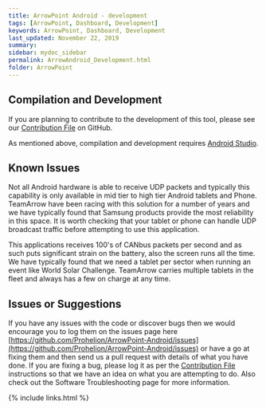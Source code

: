 ```yaml
---
title: ArrowPoint Android - development
tags: [ArrowPoint, Dashboard, Development]
keywords: ArrowPoint, Dashboard, Development
last_updated: November 22, 2019
summary:
sidebar: mydoc_sidebar
permalink: ArrowAndroid_Development.html
folder: ArrowPoint
---
```


## Compilation and Development
If you are planning to contribute to the development of this tool, please see our [Contribution File](https://github.com/Prohelion/ArrowPoint-CANbus-Tools/blob/master/CONTRIBUTING.md) on GitHub.

As mentioned above, compilation and development requires [Android Studio](https://developer.android.com/studio).

## Known Issues
Not all Android hardware is able to receive UDP packets and typically this capability is only available in mid tier to high tier Android tablets and Phone. TeamArrow have been racing with this solution for a number of years and we have typically found that Samsung products provide the most reliability in this space. It is worth checking that your tablet or phone can handle UDP broadcast traffic before attempting to use this application.

This applications receives 100's of CANbus packets per second and as such puts significant strain on the battery, also the screen runs all the time. We have typically found that we need a tablet per sector when running an event like World Solar Challenge. TeamArrow carries multiple tablets in the fleet and always has a few on charge at any time.

## Issues or Suggestions
If you have any issues with the code or discover bugs then we would encourage you to log them on the issues page here [https://github.com/Prohelion/ArrowPoint-Android/issues](https://github.com/Prohelion/ArrowPoint-Android/issues) or have a go at fixing them and then send us a pull request with details of what you have done. If you are fixing a bug, please log it as per the [Contribution File](https://github.com/Chrishaywood/ProhelionDocs/blob/master/CONTRIBUTING.md) instructions so that we have an idea on what you are attempting to do. Also check out the Software Troubleshooting page for more information.

{% include links.html %}
